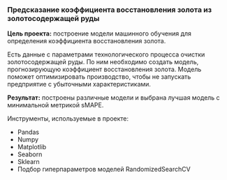 ### Предсказание коэффициента восстановления золота из золотосодержащей руды

**Цель проекта:** построение модели машинного обучения для определения коэффициента восстановления золота.

Есть данные с параметрами технологического процесса очистки золотосодержащей руды. По ним необходимо создать модель, прогнозирующую коэффициент восстановления золота.
Модель поможет оптимизировать производство, чтобы не запускать предприятие с убыточными характеристиками.

**Результат:** построены различные модели и выбрана лучшая модель с минимальной метрикой sMAPE.

Инструменты, используемые в проекте:
- Pandas
- Numpy
- Matplotlib
- Seaborn
- Sklearn
- Подбор гиперпараметров моделей RandomizedSearchCV



